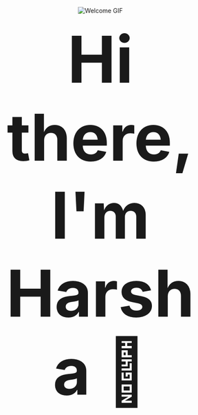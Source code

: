 <p align="center">
  <img src="https://media4.giphy.com/media/v1.Y2lkPTc5MGI3NjExZHVjb2pjenM3aDd2djllcDR6NTZ5bWZtcTc0dm44anFpYmYxNGZjZiZlcD12MV9pbnRlcm5hbF9naWZfYnlfaWQmY3Q9Zw/3o6ZtpxSZbQRRnwCKQ/giphy.gif" alt="Welcome GIF" />
</p>

<p align="center">
  <span style="font-size: 150px; font-weight: bold;">Hi there, I'm Harsha 👋</span>
</p>






<!--
**Hit133/Hit133** is a ✨ _special_ ✨ repository because its `README.md` (this file) appears on your GitHub profile.

Here are some ideas to get you started:

- 🔭 I’m currently working on ...
- 🌱 I’m currently learning ...
- 👯 I’m looking to collaborate on ...
- 🤔 I’m looking for help with ...
- 💬 Ask me about ...
- 📫 How to reach me: ...
- 😄 Pronouns: ...
- ⚡ Fun fact: ...
-->
